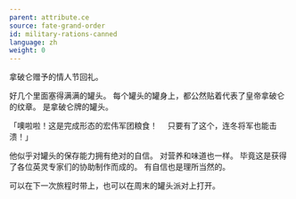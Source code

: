 ```yaml
---
parent: attribute.ce
source: fate-grand-order
id: military-rations-canned
language: zh
weight: 0
---
```


拿破仑赠予的情人节回礼。

好几个里面塞得满满的罐头。
每个罐头的罐身上，都公然贴着代表了皇帝拿破仑的纹章。
是拿破仑牌的罐头。

「噢啦啦！这是完成形态的宏伟军团粮食！
　只要有了这个，连冬将军也能击溃！」

他似乎对罐头的保存能力拥有绝对的自信。
对营养和味道也一样。
毕竟这是获得了各位英灵专家们的协助制作而成的。
有自信也是理所当然的。

可以在下一次旅程时带上，也可以在周末的罐头派对上打开。
